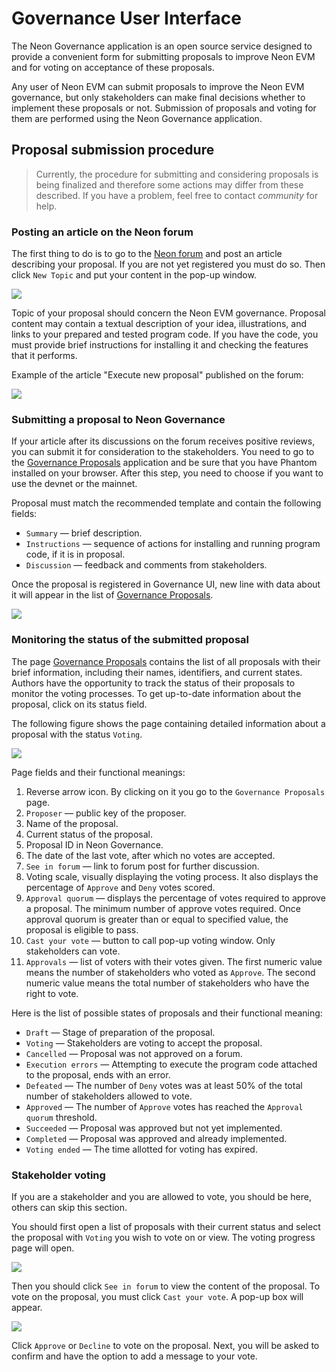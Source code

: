 # Governance User Interface

The Neon Governance application is an open source service designed to provide a convenient form for submitting proposals to improve Neon EVM and for voting on acceptance of these proposals.

Any user of Neon EVM can submit proposals to improve the Neon EVM governance, but only stakeholders can make final decisions whether to implement these proposals or not. Submission of proposals and voting for them are performed using the Neon Governance application.

## Proposal submission procedure

> Currently, the procedure for submitting and considering proposals is being finalized and therefore some actions may differ from these described. If you have a problem, feel free to contact *community* for help.

### Posting an article on the Neon forum
The first thing to do is to go to the [Neon forum](https://forum.neon-labs.org) and post an article describing your proposal. If you are not yet registered you must do so. Then click `New Topic` and put your content in the pop-up window.

<div class='neon-img-box-600' style={{textAlign: 'center'}}>

![](./img/govern-ui-1.png)

</div>

Topic of your proposal should concern the Neon EVM governance. Proposal content may contain a textual description of your idea, illustrations, and links to your prepared and tested program code. If you have the code, you must provide brief instructions for installing it and checking the features that it performs.

Example of the article "Execute new proposal" published on the forum:

<div class='neon-img-box-600' style={{textAlign: 'center'}}>

![](./img/govern-ui-2.png)

</div>

### Submitting a proposal to Neon Governance

If your article after its discussions on the forum receives positive reviews, you can submit it for consideration to the stakeholders. You need to go to the [Governance Proposals](https://governance.neon-labs.org) application and be sure that you have Phantom installed on your browser. After this step, you need to choose if you want to use the devnet or the mainnet.

Proposal must match the recommended template and contain the following fields:
  * `Summary` — brief description.
  * `Instructions` — sequence of actions for installing and running program code, if it is in proposal.
  * `Discussion` — feedback and comments from stakeholders.

Once the proposal is registered in Governance UI, new line with data about it will appear in the list of [Governance Proposals](https://governance.neon-labs.org).

<div class='neon-img-width-600' style={{textAlign: 'center'}}>

![](./img/govern-ui-3.png)

</div>

### Monitoring the status of the submitted proposal
The page [Governance Proposals](https://governance.neon-labs.org) contains the list of all proposals with their brief information, including their names, identifiers, and current states. Authors have the opportunity to track the status of their proposals to monitor the voting processes. To get up-to-date information about the proposal, click on its status field.

The following figure shows the page containing detailed information about a proposal with the status `Voting`.

<div class='neon-img-width-600' style={{textAlign: 'center'}}>

![](./img/govern-ui-4.png)

</div>

Page fields and their functional meanings:

  1. Reverse arrow icon. By clicking on it you go to the `Governance Proposals` page.
  1. `Proposer` — public key of the proposer.
  1. Name of the proposal.
  1. Current status of the proposal.
  1. Proposal ID in Neon Governance.
  1. The date of the last vote, after which no votes are accepted.
  1. `See in forum` — link to forum post for further discussion.
  1. Voting scale, visually displaying the voting process. It also displays the percentage of `Approve` and `Deny` votes scored.
  1. `Approval quorum` — displays the percentage of votes required to approve a proposal. The minimum number of approve votes required. Once approval quorum is greater than or equal to specified value, the proposal is eligible to pass.
  1. `Cast your vote` — button to call pop-up voting window. Only stakeholders can vote.
  1. `Approvals` — list of voters with their votes given. The first numeric value means the number of stakeholders who voted as `Approve`. The second numeric value means the total number of stakeholders who have the right to vote.

Here is the list of possible states of proposals and their functional meaning:
  * `Draft` — Stage of preparation of the proposal.
  * `Voting` — Stakeholders are voting to accept the proposal.
  * `Cancelled` — Proposal was not approved on a forum.
  * `Execution errors` — Attempting to execute the program code attached to the proposal, ends with an error.
  * `Defeated` — The number of `Deny` votes was at least 50% of the total number of stakeholders allowed to vote.
  * `Approved` — The number of `Approve` votes has reached the `Approval quorum` threshold.
  * `Succeeded` — Proposal was approved but not yet implemented.
  * `Completed` — Proposal was approved and already implemented.
  * `Voting ended` — The time allotted for voting has expired.

### Stakeholder voting
If you are a stakeholder and you are allowed to vote, you should be here, others can skip this section.

You should first open a list of proposals with their current status and select the proposal with `Voting` you wish to vote on or view. The voting progress page will open.

<div class='neon-img-width-600' style={{textAlign: 'center'}}>

![](./img/govern-ui-5.png)

</div>

Then you should click `See in forum` to view the content of the proposal. To vote on the proposal, you must click `Cast your vote`. A pop-up box will appear.

<div class='neon-img-width-600' style={{textAlign: 'center'}}>

![](./img/govern-ui-6.png)

</div>

 Click `Approve` or `Decline` to vote on the proposal. Next, you will be asked to confirm and have the option to add a message to your vote.
